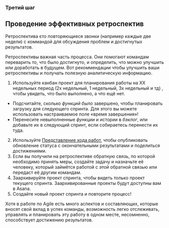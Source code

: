 
### Третий шаг

## Проведение эффективных ретроспектив

Ретроспектива єто повторяющиеся звонки (например каждые две недели) с коммандой для обсуждения проблем и достигнутых результатов.

Ретроспективы важная часть процесса. Они помогают командам переварить то, что было достигнуто, и определить, что можно улучшить или доработать в будущем. Вот рекоммендации чтобы улучшить ваши ретроспективы и получать полезную аналитическую информацию.

1. Используйте канбан проект для планирования работы на ХХ недельных период (2х недельный, 1 недельный, 3х недельный и тд) , чтобы увидеть, что было выполнено, а что ещё нет.

- Подсчитайте, сколько _функций было_ завершено, чтобы планировать загрузку для следующего спринта. Для этого вы можете использовать настраиваемое поле «время завершения»!
- Перенесите невыполненные _функции_ и истории в _бэклог_, или добавьте их в следующий спринт, если собираетесь перенести их туда.

2. Используйте [Представление хода работ](https://asana.com/ru/guide/team/advanced/status-updates-progress "Представление хода работ"), чтобы опубликовать обновление статуса с окончательными результатами и поделиться достижениями.
3. Если вы получили на ретроспективе обратную связь, по которой необходимо принять меры, создайте задачу и назначьте её человеку, который займётся работой с этой обратной связью или передаст её другим командам.
4. Заархивируйте проект спринта, чтобы видеть только проект текущего спринта. Заархивированные проекты будут доступны вам в Asana.
5. Создайте новый проект спринта и повторите процесс!

Хотя в работе по Agile есть много аспектов и составляющих, которые вносят свой вклад в успех команды, возможность легко отслеживать, управлять и планировать эту работу в одном месте, несомненно, способствует достижению результатов.